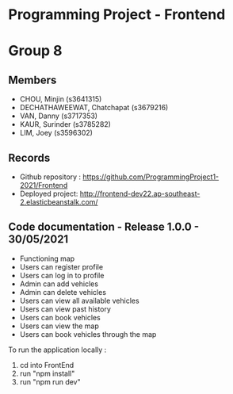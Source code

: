 # Programming Project - Frontend
# Group 8

## Members
* CHOU, Minjin (s3641315)
* DECHATHAWEEWAT, Chatchapat (s3679216)
* VAN, Danny (s3717353)
* KAUR, Surinder (s3785282)
* LIM, Joey (s3596302)

## Records

* Github repository : https://github.com/ProgrammingProject1-2021/Frontend
* Deployed project: http://frontend-dev22.ap-southeast-2.elasticbeanstalk.com/

## Code documentation - Release 1.0.0 - 30/05/2021

* Functioning map
* Users can register profile
* Users can log in to profile
* Admin can add vehicles
* Admin can delete vehicles
* Users can view all available vehicles
* Users can view past history
* Users can book vehicles
* Users can view the map
* Users can book vehicles through the map

To run the application locally : 
1) cd into FrontEnd
2) run "npm install"
3) run "npm run dev"



